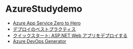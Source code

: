 # AzureStudydemo

+ [Azure App Service Zero to Hero](https://www.sigmact.com/updated/zero-to-hero/)
+ [デプロイのベストプラクティス](https://docs.microsoft.com/ja-jp/azure/app-service/deploy-best-practices#continuously-deploy-code)
+ [クイックスタート: ASP.NET Web アプリをデプロイする](https://docs.microsoft.com/ja-jp/azure/app-service/quickstart-dotnetcore?tabs=netcore31&pivots=development-environment-vscode)
+ [Azure DevOps Generator](https://azuredevopsdemogenerator.azurewebsites.net/)